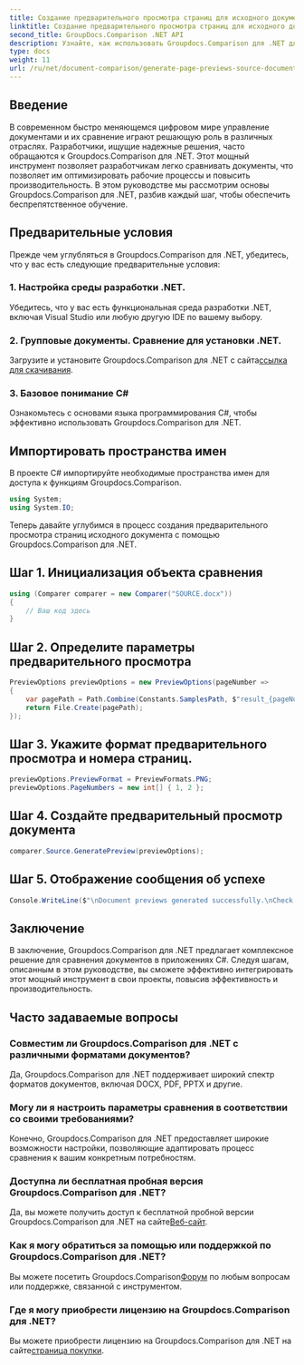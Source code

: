 ```yaml
---
title: Создание предварительного просмотра страниц для исходного документа
linktitle: Создание предварительного просмотра страниц для исходного документа
second_title: GroupDocs.Comparison .NET API
description: Узнайте, как использовать Groupdocs.Comparison для .NET для эффективной оптимизации процессов сравнения документов в ваших проектах C#.
type: docs
weight: 11
url: /ru/net/document-comparison/generate-page-previews-source-document/
---
```

## Введение
В современном быстро меняющемся цифровом мире управление документами и их сравнение играют решающую роль в различных отраслях. Разработчики, ищущие надежные решения, часто обращаются к Groupdocs.Comparison для .NET. Этот мощный инструмент позволяет разработчикам легко сравнивать документы, что позволяет им оптимизировать рабочие процессы и повысить производительность. В этом руководстве мы рассмотрим основы Groupdocs.Comparison для .NET, разбив каждый шаг, чтобы обеспечить беспрепятственное обучение.
## Предварительные условия
Прежде чем углубляться в Groupdocs.Comparison для .NET, убедитесь, что у вас есть следующие предварительные условия:
### 1. Настройка среды разработки .NET.
Убедитесь, что у вас есть функциональная среда разработки .NET, включая Visual Studio или любую другую IDE по вашему выбору.
### 2. Групповые документы. Сравнение для установки .NET.
 Загрузите и установите Groupdocs.Comparison для .NET с сайта[ссылка для скачивания](https://releases.groupdocs.com/comparison/net/).
### 3. Базовое понимание C#
Ознакомьтесь с основами языка программирования C#, чтобы эффективно использовать Groupdocs.Comparison для .NET.

## Импортировать пространства имен
В проекте C# импортируйте необходимые пространства имен для доступа к функциям Groupdocs.Comparison.

```csharp
using System;
using System.IO;
```

Теперь давайте углубимся в процесс создания предварительного просмотра страниц исходного документа с помощью Groupdocs.Comparison для .NET.
## Шаг 1. Инициализация объекта сравнения
```csharp
using (Comparer comparer = new Comparer("SOURCE.docx"))
{
    // Ваш код здесь
}
```
## Шаг 2. Определите параметры предварительного просмотра
```csharp
PreviewOptions previewOptions = new PreviewOptions(pageNumber =>
{
    var pagePath = Path.Combine(Constants.SamplesPath, $"result_{pageNumber}.png");
    return File.Create(pagePath);
});
```
## Шаг 3. Укажите формат предварительного просмотра и номера страниц.
```csharp
previewOptions.PreviewFormat = PreviewFormats.PNG;
previewOptions.PageNumbers = new int[] { 1, 2 };
```
## Шаг 4. Создайте предварительный просмотр документа
```csharp
comparer.Source.GeneratePreview(previewOptions);
```
## Шаг 5. Отображение сообщения об успехе
```csharp
Console.WriteLine($"\nDocument previews generated successfully.\nCheck output in {Directory.GetCurrentDirectory()}.");
```

## Заключение
В заключение, Groupdocs.Comparison для .NET предлагает комплексное решение для сравнения документов в приложениях C#. Следуя шагам, описанным в этом руководстве, вы сможете эффективно интегрировать этот мощный инструмент в свои проекты, повысив эффективность и производительность.
## Часто задаваемые вопросы
### Совместим ли Groupdocs.Comparison для .NET с различными форматами документов?
Да, Groupdocs.Comparison для .NET поддерживает широкий спектр форматов документов, включая DOCX, PDF, PPTX и другие.
### Могу ли я настроить параметры сравнения в соответствии со своими требованиями?
Конечно, Groupdocs.Comparison для .NET предоставляет широкие возможности настройки, позволяющие адаптировать процесс сравнения к вашим конкретным потребностям.
### Доступна ли бесплатная пробная версия Groupdocs.Comparison для .NET?
 Да, вы можете получить доступ к бесплатной пробной версии Groupdocs.Comparison для .NET на сайте[Веб-сайт](https://releases.groupdocs.com/).
### Как я могу обратиться за помощью или поддержкой по Groupdocs.Comparison для .NET?
 Вы можете посетить Groupdocs.Comparison[Форум](https://forum.groupdocs.com/c/comparison/12) по любым вопросам или поддержке, связанной с инструментом.
### Где я могу приобрести лицензию на Groupdocs.Comparison для .NET?
 Вы можете приобрести лицензию на Groupdocs.Comparison для .NET на сайте[страница покупки](https://purchase.groupdocs.com/buy).